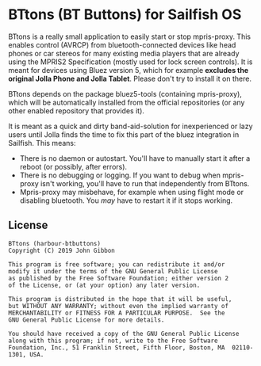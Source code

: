 # BTtons (BT Buttons) for Sailfish OS
BTtons is a really small application to easily start or stop mpris-proxy.
This enables control (AVRCP) from bluetooth-connected devices like head phones or car stereos for many existing media players that are already using the MPRIS2 Specification (mostly used for lock screen controls). 
It is meant for devices using Bluez version 5, which for example __excludes the original Jolla Phone and Jolla Tablet__. Please don't try to install it on there.

BTtons depends on the package bluez5-tools (containing mpris-proxy), which will be automatically installed from the official repositories (or any other enabled repository that provides it).

It is meant as a quick and dirty band-aid-solution for inexperienced or lazy users until Jolla finds the time to fix this part of the bluez integration in Sailfish. This means:
 - There is no daemon or autostart. You'll have to manually start it after a reboot (or possibly, after errors).
 - There is no debugging or logging. If you want to debug when mpris-proxy isn't working, you'll have to run that independently from BTtons.
 - Mpris-proxy may misbehave, for example when using flight mode or disabling bluetooth. You _may_ have to restart it if it stops working.

## License

    BTtons (harbour-btbuttons)
    Copyright (C) 2019 John Gibbon

    This program is free software; you can redistribute it and/or
    modify it under the terms of the GNU General Public License
    as published by the Free Software Foundation; either version 2
    of the License, or (at your option) any later version.

    This program is distributed in the hope that it will be useful,
    but WITHOUT ANY WARRANTY; without even the implied warranty of
    MERCHANTABILITY or FITNESS FOR A PARTICULAR PURPOSE.  See the
    GNU General Public License for more details.

    You should have received a copy of the GNU General Public License
    along with this program; if not, write to the Free Software
    Foundation, Inc., 51 Franklin Street, Fifth Floor, Boston, MA  02110-1301, USA.